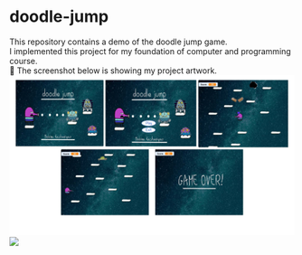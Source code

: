   
# doodle-jump
This repository contains a demo of the doodle jump game.<br />
I implemented this project for my foundation of computer and programming course.<br />
📸 The screenshot below is showing my project artwork.<br />
<img src="screenshots/total.png"></img> 
<img src="doodle.png"></img> 
